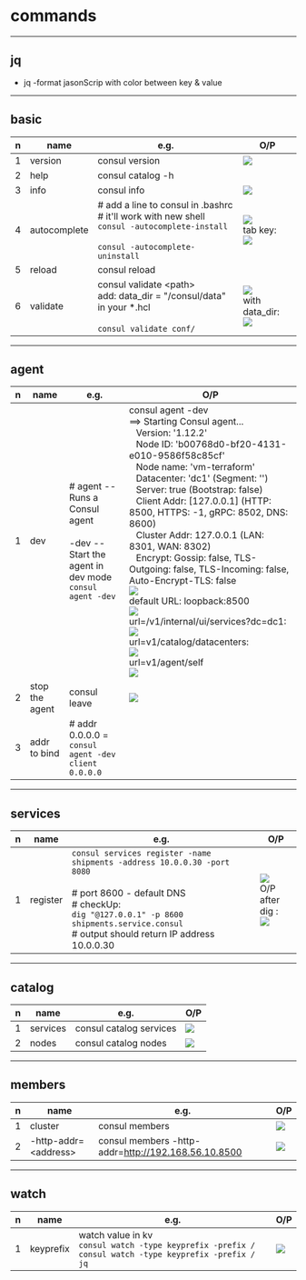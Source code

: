 # commands

---

## jq
* jq -format jasonScrip with color between key & value

---

## basic
|n|name|e.g.|O/P|
|-|----|----|---|
|1|version|consul version|[<img src="https://i.imgur.com/nAmjSA7.png">](https://i.imgur.com/nAmjSA7.png)|
|2|help|consul catalog -h|||
|3|info|consul info|[<img src="https://i.imgur.com/bMzmbkz.png">](https://i.imgur.com/bMzmbkz.png)|
|4|autocomplete|# add a line to consul in .bashrc<br/># it'll work with new shell<br/>`consul -autocomplete-install`<br/><br/>`consul -autocomplete-uninstall`|[<img src="https://i.imgur.com/KcSQV0J.png">](https://i.imgur.com/KcSQV0J.png)<br/>tab key: <br/> [<img src="https://i.imgur.com/LJ3orP0.png">](https://i.imgur.com/LJ3orP0.png)|
|5|reload|consul reload||
|6|validate|consul validate \<path\><br/>add: data_dir = "/consul/data" in your *.hcl<br/><br/>`consul validate conf/`|[<img src="https://i.imgur.com/SjYV2AJ.png">](https://i.imgur.com/SjYV2AJ.png)<br/>with data_dir:<br/>[<img src="https://i.imgur.com/V5R9VD7.png">](https://i.imgur.com/V5R9VD7.png)|

---

## agent
|n|name|e.g.|O/P|
|-|----|----|---|
|1|dev |# agent --Runs a Consul agent <br/><br/>-dev --Start the agent in dev mode<br/>`consul agent -dev`|consul agent -dev <br/> ==> Starting Consul agent... <br/> &ensp; Version: '1.12.2' <br/> &ensp; Node ID: 'b00768d0-bf20-4131-e010-9586f58c85cf' <br/> &ensp; Node name: 'vm-terraform' <br/> &ensp; Datacenter: 'dc1' (Segment: '<all>')<br/> &ensp; Server: true (Bootstrap: false) <br/> &ensp; Client Addr: [127.0.0.1] (HTTP: 8500, HTTPS: -1, gRPC: 8502, DNS: 8600) <br/> &ensp; Cluster Addr: 127.0.0.1 (LAN: 8301, WAN: 8302) <br/> &ensp; Encrypt: Gossip: false, TLS-Outgoing: false, TLS-Incoming: false, Auto-Encrypt-TLS: false<br/> [<img src="https://i.imgur.com/VnCtiAQ.png">](https://i.imgur.com/VnCtiAQ.png)<br/>default URL: loopback:8500<br/>[<img src="https://i.imgur.com/NunMgAI.png">](https://i.imgur.com/NunMgAI.png)<br/> url=/v1/internal/ui/services?dc=dc1:<br/>[<img src="https://i.imgur.com/NlkuWob.png">](https://i.imgur.com/NlkuWob.png)<br/>url=v1/catalog/datacenters:<br/> [<img src="https://i.imgur.com/Whz1tj3.png">](https://i.imgur.com/Whz1tj3.png)<br/> url=v1/agent/self<br/>[<img src="https://i.imgur.com/rAefixb.png">](https://i.imgur.com/rAefixb.png)|
|2|stop the agent|consul leave|[<img src="https://i.imgur.com/kb25iCh.png">](https://i.imgur.com/kb25iCh.png)|
|3|addr to bind|# addr 0.0.0.0 = <IP addr host> <br/>`consul agent -dev client 0.0.0.0`||

---
  
## services
|n|name|e.g.|O/P|
|-|----|----|---|
|1|register|`consul services register -name shipments -address 10.0.0.30 -port 8080`<br/><br/># port 8600 - default DNS<br/># checkUp:<br/> `dig "@127.0.0.1" -p 8600 shipments.service.consul`<br/> # output should return IP address 10.0.0.30|[<img src="https://i.imgur.com/kpyx4zP.png">](https://i.imgur.com/kpyx4zP.png)<br/> O/P after dig : <br/> [<img src="https://i.imgur.com/gBYor4A.png">](https://i.imgur.com/gBYor4A.png)|

---
  
## catalog
|n|name|e.g.|O/P|
|-|----|----|---|
|1|services|consul catalog services|[<img src="https://i.imgur.com/k61XjlH.png">](https://i.imgur.com/k61XjlH.png)|
|2|nodes|consul catalog nodes|[<img src="https://i.imgur.com/MpShaJA.png">](https://i.imgur.com/MpShaJA.png)|

---
  
## members
|n|name|e.g.|O/P|
|-|----|----|---|
|1|cluster|consul members|[<img src="https://i.imgur.com/I8Bw7yR.png">](https://i.imgur.com/I8Bw7yR.png)|
|2|-http-addr=\<address\>|consul members -http-addr=http://192.168.56.10.8500|[<img src="https://i.imgur.com/YpCpHR3.png">](https://i.imgur.com/YpCpHR3.png)|

---
  
## watch
|n|name|e.g.|O/P|
|-|----|----|---|
|1|keyprefix|watch value in kv <br/>`consul watch -type keyprefix -prefix /`<br/>`consul watch -type keyprefix -prefix / jq`|[<img src="https://i.imgur.com/4CtJsNh.png">](https://i.imgur.com/4CtJsNh.png)|
